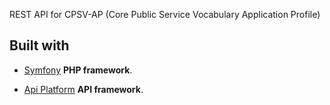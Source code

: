REST API for CPSV-AP (Core Public Service Vocabulary Application Profile)

Built with
------------

* [Symfony][1] **PHP framework**.
* [Api Platform][2] **API framework**.

  [1]: https://symfony.com
  [2]: https://api-platform.com/
